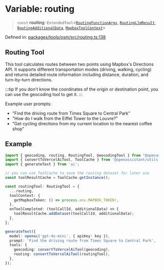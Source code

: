 # Variable: routing

> `const` **routing**: `ExtendedTool`\<[`RoutingFunctionArgs`](../type-aliases/RoutingFunctionArgs.md), [`RoutingLlmResult`](../type-aliases/RoutingLlmResult.md), [`RoutingAdditionalData`](../type-aliases/RoutingAdditionalData.md), [`MapboxToolContext`](../type-aliases/MapboxToolContext.md)\>

Defined in: [packages/tools/osm/src/routing.ts:138](https://github.com/GeoDaCenter/openassistant/blob/0f7bf760e453a1735df9463dc799b04ee2f630fd/packages/tools/osm/src/routing.ts#L138)

## Routing Tool

This tool calculates routes between two points using Mapbox's Directions API.
It supports different transportation modes (driving, walking, cycling) and returns
detailed route information including distance, duration, and turn-by-turn directions.

:::tip
If you don't know the coordinates of the origin or destination point, you can use the geocoding tool to get it.
:::

Example user prompts:
- "Find the driving route from Times Square to Central Park"
- "How do I walk from the Eiffel Tower to the Louvre?"
- "Get cycling directions from my current location to the nearest coffee shop"

## Example

```typescript
import { geocoding, routing, RoutingTool, GeocodingTool } from "@openassistant/osm";
import { convertToVercelAiTool, ToolCache } from '@openassistant/utils';
import { generateText } from 'ai';

// you can use ToolCache to save the routing dataset for later use
const toolResultCache = ToolCache.getInstance();

const routingTool: RoutingTool = {
  ...routing,
  toolContext: {
    getMapboxToken: () => process.env.MAPBOX_TOKEN!,
  },
  onToolCompleted: (toolCallId, additionalData) => {
    toolResultCache.addDataset(toolCallId, additionalData);
  },
};

generateText({
  model: openai('gpt-4o-mini', { apiKey: key }),
  prompt: 'Find the driving route from Times Square to Central Park',
  tools: {
    geocoding: convertToVercelAiTool(geocoding),
    routing: convertToVercelAiTool(routingTool),
  },
});
```
